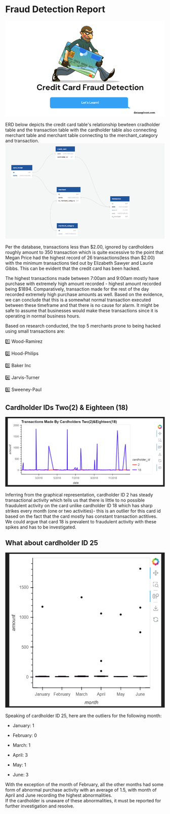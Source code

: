 # Fraud Detection Report
![fraudImage](Credit-Card-Fraud-Detection.png)

ERD below depicts the credit card table's relationship bewteen cradholder table and the transaction table with the cardholder table also connecting merchant table and merchant table connecting to the merchant_category and transaction.
![ERD](ERD.png)

Per the database, transactions less than $2.00, ignored by cardholders roughly amount to 350 transaction which is quite excessive to the point that Megan Price had the highest record of 26 transactions(less than $2.00) with the minimum transactions tied out by Elizabeth Sawyer and Laurie Gibbs. This can be evident that the credit card has been hacked.

The highest transactions made between 7:00am and 9:00am mostly have purchase with extremely high amount recorded - highest amount recorded being $1894. Comparatively, transaction made for the rest of the day recorded extremely high purchase amounts as well. Based on the evidence, we can conclude that this is a somewhat normal transaction executed between these timeframe and that there is no cause for alarm. It might be safe to assume that businesses would make these transactions since it is operating in normal business hours. 

Based on research conducted, the top 5 merchants prone to being hacked using small transactions are:

:one: Wood-Ramirez

:two: Hood-Philips

:three: Baker Inc

:four: Jarvis-Turner

:five: Sweeney-Paul

## Cardholder IDs Two(2) & Eighteen (18)

![IDs](Card2&18.png)

Inferring from the graphical representation, cardholder ID 2 has steady transactional activity which tells us that there is little to no possible fraudulent activity on the card unlike cardholder ID 18 which has sharp strikes every month (one or two activities)- this is an outlier for this card id based on the fact that the card mostly has constant transaction actitives. We could argue that card 18 is prevalent to fraudulent activity with these spikes and has to be investigated.

## What about cardholder ID 25

![CH25](ID25.png)

Speaking of cardholder ID 25, here are the outliers for the following month:

* January: 1

* February: 0

* March: 1

* April: 3

* May: 1

* June: 3

With the exception of the month of February, all the other months had some form of abnormal purchase activity with an average of 1.5, with month of April and June recording the highest abnormalities.  
If the cardholder is unaware of these abnormalities, it must be reported for further investigation and resolve.
